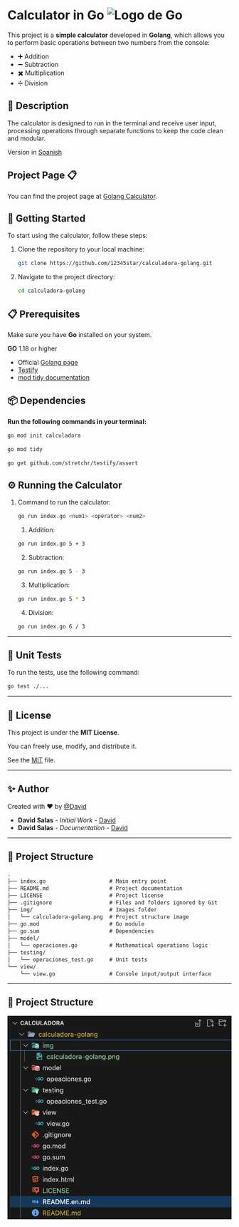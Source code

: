 # Calculator in Go ![Logo de Go](https://go.dev/images/favicon-gopher.svg)

This project is a **simple calculator** developed in **Golang**, which allows you to perform basic operations between two numbers from the console:

- ➕ Addition
- ➖ Subtraction
- ✖️ Multiplication
- ➗ Division

## 📌 Description

The calculator is designed to run in the terminal and receive user input, processing operations through separate functions to keep the code clean and modular.

Version in [Spanish](./README.md)

## Project Page 📋

You can find the project page at [Golang Calculator](https://12345star.github.io/calculadora-golang).

## 🚀 Getting Started

To start using the calculator, follow these steps:

1. Clone the repository to your local machine:
   ```bash
   git clone https://github.com/12345star/calculadora-golang.git
   ```

2. Navigate to the project directory:
   ```bash
   cd calculadora-golang
   ```

## 📋 Prerequisites

Make sure you have **Go** installed on your system.

**GO** 1.18 or higher

* Official [Golang page](https://go.dev)
* [Testify](https://github.com/stretchr/testify)
* [mod tidy documentation](https://go.dev/ref/mod#go-mod-tidy)

## 📦 Dependencies

**Run the following commands in your terminal:**

```bash
go mod init calculadora
```

```bash
go mod tidy
```

```bash
go get github.com/stretchr/testify/assert
```

## ⚙️ Running the Calculator

1. Command to run the calculator:
   ```bash
   go run index.go <num1> <operator> <num2>
   ```
   1. Addition:
   ```bash
   go run index.go 5 + 3
   ```
   2. Subtraction:
   ```bash
   go run index.go 5 - 3
   ```
   3. Multiplication:
   ```bash
   go run index.go 5 * 3
   ```
   4. Division:
   ```bash
   go run index.go 6 / 3
   ```

---
## 🧪 Unit Tests

To run the tests, use the following command:

```bash
go test ./...
```

---
## 📄 License

This project is under the **MIT License**.

You can freely use, modify, and distribute it.

See the [MIT](./LICENSE) file.

---
## ✨ Author

Created with ❤️ by [@David](https://github.com/12345star)  
* **David Salas** - *Initial Work* - [David](https://github.com/12345star)
* **David Salas** - *Documentation* - [David](https://github.com/12345star)

---
## 📂 Project Structure

```plaintext
.
├── index.go                    # Main entry point
├── README.md                   # Project documentation
├── LICENSE                     # Project license
├── .gitignore                  # Files and folders ignored by Git
├── img/                        # Images folder
│   └── calculadora-golang.png  # Project structure image
├── go.mod                      # Go module
├── go.sum                      # Dependencies
├── model/
│   └── operaciones.go          # Mathematical operations logic
├── testing/
│   └── operaciones_test.go     # Unit tests
└── view/
    └── view.go                 # Console input/output interface

```
---
## 🚀 Project Structure

  ![Example structure](./img/calculadora-golang.png)